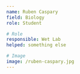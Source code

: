 ```yaml
---
name: Ruben Caspary 
field: Biology 
role: Student

# Role
responsible: Wet Lab 
helped: something else

# Image
image: /ruben-caspary.jpg
---
```

